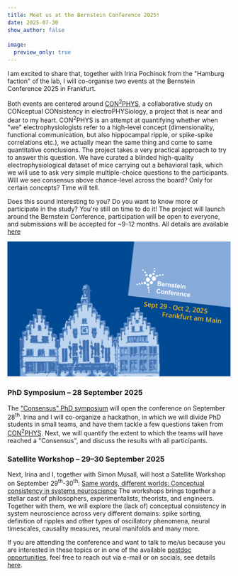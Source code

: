 ```yaml
---
title: Meet us at the Bernstein Conference 2025!
date: 2025-07-30
show_author: false

image:
  preview_only: true
---
```


I am excited to share that, together with Irina Pochinok from the "Hamburg faction" of the lab, I will co-organise two events at the Bernstein Conference 2025 in Frankfurt.

Both events are centered around [CON<sup>2</sup>PHYS](https://gin.g-node.org/mchini/CON2PHYS), a collaborative study on 
CONceptual CONsistency in electroPHYSiology, 
a project that is near and dear to my heart. CON<sup>2</sup>PHYS is an attempt at quantifying whether when "we" electrophysiologists 
refer to a high-level concept (dimensionality, functional communication, but also hippocampal ripple, or spike-spike correlations etc.), 
we actually mean the same thing and come to same quantitative conclusions. The project takes a very practical approach to try to answer this question.
We have curated a blinded high-quality electrophysiological dataset of mice carrying out a behavioral task, 
which we will use to ask very simple multiple-choice questions to the participants. Will we see consensus above chance-level across the board? 
Only for certain concepts? Time will tell.

Does this sound interesting to you? Do you want to know more or participate in the study? You're still on time to do it! The project 
will launch around the Bernstein Conference, participation will be open to everyone, and submissions will be accepted for ~9-12 months.
All details are available [here](https://gin.g-node.org/mchini/CON2PHYS)

![Bernstein logo](bernstein.png)

### PhD Symposium – 28 September 2025
The ["Consensus" PhD symposium](https://bernstein-network.de/en/bernstein-conference/early-career-scientists/phd-symposium/) 
will open the conference on September 28<sup>th</sup>. 
Irina and I will co-organize a hackathon, in which we will divide PhD students in small teams, and have them tackle a few questions taken from
[CON<sup>2</sup>PHYS](https://gin.g-node.org/mchini/CON2PHYS). Next, we will quantify the extent to which the teams will have reached a "Consensus",
and discuss the results with all participants.

### Satellite Workshop – 29–30 September 2025
Next, Irina and I, together with Simon Musall, will host a Satellite Workshop on September 29<sup>th</sup>-30<sup>th</sup>:
[Same words, different worlds: Conceptual consistency in systems neuroscience](https://bernstein-network.de/bernstein-conference/program/satellite-workshops/consistency/)
The workshops brings together a stellar cast of philosophers, experimentalists, theorists, and engineers. Together with them, we will explore the (lack of) 
conceptual consistency in system neuroscience across very different domains: spike sorting, definition of ripples and other types of oscillatory phenomena,
neural timescales, causality measures, neural manifolds and many more.

If you are attending the conference and want to talk to me/us because you are interested in these topics or in one of the available 
[postdoc opportunities](/opportunities/postdoc-ad/), feel free to reach out via e-mail or on socials, see details [here](/team/).
